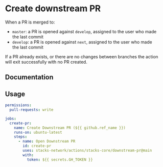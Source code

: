 # Create downstream PR

When a PR is merged to:

- `master`: a PR is opened against `develop`, assigned to the user who made the last commit
- `develop`: a PR is opened against `next`, assigned to the user who made the last commit

If a PR already exists, or there are no changes between branches the action will exit successfully with no PR created.

## Documentation

## Usage

```yaml
permissions:
  pull-requests: write

jobs:
  create-pr:
    name: Create Downstream PR (${{ github.ref_name }})
    runs-on: ubuntu-latest
    steps:
      - name: Open Downstream PR
        id: create-pr
        uses: stacks-network/actions/stacks-core/downstream-pr@main
        with:
          token: ${{ secrets.GH_TOKEN }}
```

